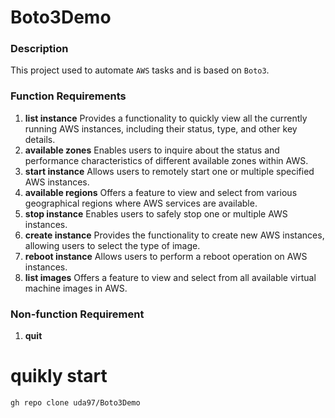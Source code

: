 # Boto3Demo

### Description

This project used to automate `AWS` tasks and is based on `Boto3`.

### Function Requirements

1. **list instance**
   Provides a functionality to quickly view all the currently running AWS instances, including their status, type, 	and other key details.
2. **available zones**
   Enables users to inquire about the status and performance characteristics of different available zones within AWS.
3. **start instance**
   Allows users to remotely start one or multiple specified AWS instances.
4. **available regions**
   Offers a feature to view and select from various geographical regions where AWS services are available.
5. **stop instance**
   Enables users to safely stop one or multiple AWS instances.
6. **create instance**
   Provides the functionality to create new AWS instances, allowing users to select the type of image.
7. **reboot instance**
   Allows users to perform a reboot operation on AWS instances.
8. **list images**
   Offers a feature to view and select from all available virtual machine images in AWS.

### Non-function Requirement

1. **quit**

# quikly start

```git
gh repo clone uda97/Boto3Demo
```